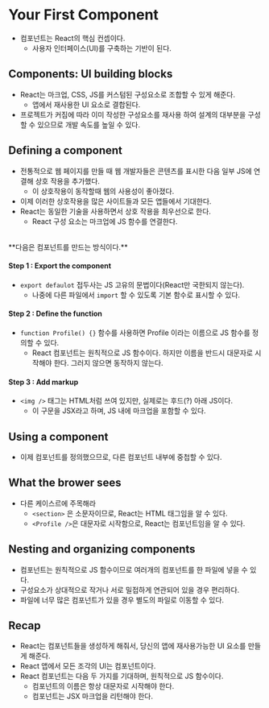 # Your First Component

- 컴포넌트는 React의 핵심 컨셉이다.
    - 사용자 인터페이스(UI)를 구축하는 기반이 된다.

## Components: UI building blocks
- React는 마크업, CSS, JS를 커스텀된 구성요소로 조합할 수 있게 해준다.
    - 앱에서 재사용한 UI 요소로 결합된다.
- 프로젝트가 커짐에 따라 이미 작성한 구성요소를 재사용 하여 설계의 대부분을 구성할 수 있으므로 개발 속도를 높일 수 있다.

## Defining a component
- 전통적으로 웹 페이지를 만들 때 웹 개발자들은 콘텐츠를 표시한 다음 일부 JS에 연결해 상호 작용을 추가했다.
    - 이 상호작용이 동작할때 웹의 사용성이 좋아졌다.
- 이제 이러한 상호작용을 많은 사이트들과 모든 앱들에서 기대한다.
- React는 동일한 기술을 사용하면서 상호 작용을 최우선으로 한다.
    - React 구성 요소는 마크업에 JS 함수를 연결한다.

<br />
**다음은 컴포넌트를 만드는 방식이다.**

#### Step 1 : Export the component
- `export defaulot` 접두사는 JS 고유의 문법이다(React만 국한되지 않는다).
    - 나중에 다른 파일에서 `import` 할 수 있도록 기본 함수로 표시할 수 있다.

#### Step 2 : Define the function
- `function Profile() {}` 함수를 사용하면 Profile 이라는 이름으로 JS 함수를 정의할 수 있다.
    - React 컴포넌트는 원칙적으로 JS 함수이다. 하지만 이름을 반드시 대문자로 시작해야 한다. 그러지 않으면 동작하지 않는다.

#### Step 3 : Add markup
- `<img />` 태그는 HTML처럼 쓰여 있지만, 실제로는 후드(?) 아래 JS이다.
    - 이 구문을 JSX라고 하며, JS 내에 마크업을 포함할 수 있다.

## Using a component
- 이제 컴포넌트를 정의했으므로, 다른 컴포넌트 내부에 중첩할 수 있다.

## What the brower sees
- 다른 케이스르에 주목해라
    - `<section>` 은 소문자이므로, React는 HTML 태그임을 알 수 있다.
    - `<Profile />`은 대문자로 시작함으로, React는 컴포넌트임을 알 수 있다.

## Nesting and organizing components
- 컴포넌트는 원칙적으로 JS 함수이므로 여러개의 컴포넌트를 한 파일에 넣을 수 있다.
- 구성요소가 상대적으로 작거나 서로 밀접하게 연관되어 있을 경우 편리하다.
- 파일에 너무 많은 컴포넌트가 있을 경우 별도의 파일로 이동할 수 있다.

## Recap
- React는 컴포넌트들을 생성하게 해줘서, 당신의 앱에 재사용가능한 UI 요소를 만들게 해준다.
- React 앱에서 모든 조각의 UI는 컴포넌트이다.
- React 컴포넌트는 다음 두 가지를 기대하며, 원칙적으로 JS 함수이다. 
    - 컴포넌트의 이름은 항상 대문자로 시작해야 한다.
    - 컴포넌트는 JSX 마크업을 리턴해야 한다.